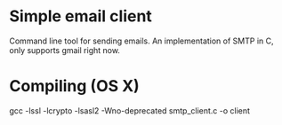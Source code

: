 # Simple email client 

Command line tool for sending emails. An implementation of SMTP in C, only supports gmail right now. 

# Compiling (OS X) 

gcc -lssl -lcrypto -lsasl2 -Wno-deprecated smtp_client.c -o client












